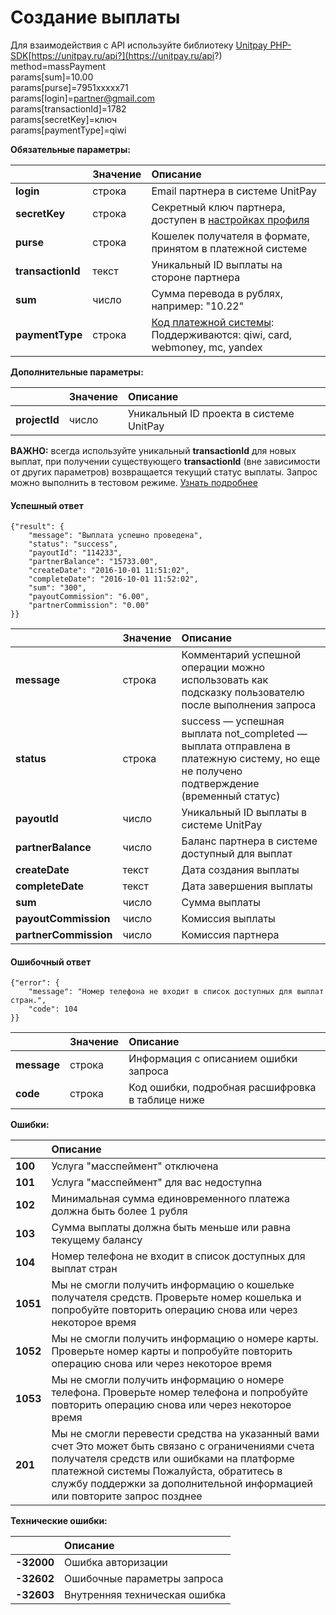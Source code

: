 # Создание выплаты

Для взаимодействия с API используйте библиотеку [Unitpay PHP-SDK](https://github.com/unitpay/php-sdk)[https://unitpay.ru/api?](https://unitpay.ru/api?)   
     method=massPayment   
     params\[sum\]=10.00   
     params\[purse\]=7951xxxxx71   
     params\[login\]=partner@gmail.com   
     params\[transactionId\]=1782   
     params\[secretKey\]=ключ   
     params\[paymentType\]=qiwi

**Обязательные параметры:**

|  | Значение | Описание |
| :--- | :--- | :--- |
| **login**  | строка | Email партнера в системе UnitPay |
| **secretKey** | строка | Секретный ключ партнера, доступен в [настройках профиля](https://unitpay.ru/partner/profile/edit) |
| **purse** | строка | Кошелек получателя в формате, принятом в платежной системе |
| **transactionId** | текст | Уникальный ID выплаты на стороне партнера |
| **sum** | число | Сумма перевода в рублях, например: "10.22"   |
| **paymentType** | строка | [Код платежной системы](../book-of-reference/payment-system-codes.md): Поддерживаются:  qiwi, card, webmoney, mc, yandex |

**Дополнительные параметры:**

|  | Значение | Описание |
| :--- | :--- | :--- |
| **projectId**  | число | Уникальный ID проекта в системе UnitPay  |

**ВАЖНО:** всегда используйте уникальный **transactionId** для новых выплат, при получении существующего **transactionId** \(вне зависимости от других параметров\) возвращается текущий статус выплаты. Запрос можно выполнить в тестовом режиме. [Узнать подробнее](../other/test-api.md)

#### Успешный ответ

```text
{"result": {
    "message": "Выплата успешно проведена",
    "status": "success",
    "payoutId": "114233",
    "partnerBalance": "15733.00",
    "createDate": "2016-10-01 11:51:02",
    "completeDate": "2016-10-01 11:52:02",
    "sum": "300",
    "payoutCommission": "6.00",
    "partnerCommission": "0.00"
}}
```

|  | Значение | Описание |
| :--- | :--- | :--- |
| **message** | строка | Комментарий успешной операции можно использовать как подсказку пользователю после выполнения запроса |
| **status** | строка | success — успешная выплата not\_completed — выплата отправлена в платежную систему, но еще не получено подтверждение \(временный статус\)  |
| **payoutId** | число | Уникальный ID выплаты в системе UnitPay |
| **partnerBalance** | число | Баланс партнера в системе доступный для выплат |
| **createDate** | текст | Дата создания выплаты |
| **completeDate** | текст | Дата завершения выплаты |
| **sum** | число | Сумма выплаты |
| **payoutCommission** | число | Комиссия выплаты |
| **partnerCommission** | число | Комиссия партнера |

#### Ошибочный ответ

```text
{"error": {
    "message": "Номер телефона не входит в список доступных для выплат стран.",
    "code": 104
}}
```

|  | Значение | Описание |
| :--- | :--- | :--- |
| **message** | строка | Информация с описанием ошибки запроса |
| **code** | строка | Код ошибки, подробная расшифровка в таблице ниже |

**Ошибки:**

|  | Описание |
| :--- | :--- |
| **100** | Услуга "масспеймент" отключена |
| **101** | Услуга "масспеймент" для вас недоступна |
| **102** | Минимальная сумма единовременного платежа должна быть более 1 рубля |
| **103** | Сумма выплаты должна быть меньше или равна текущему балансу |
| **104** | Номер телефона не входит в список доступных для выплат стран |
| **1051** | Мы не смогли получить информацию о кошельке получателя средств. Проверьте номер кошелька и попробуйте повторить операцию снова или через некоторое время |
| **1052** | Мы не смогли получить информацию о номере карты. Проверьте номер карты и попробуйте повторить операцию снова или через некоторое время |
| **1053** | Мы не смогли получить информацию о номере телефона. Проверьте номер телефона и попробуйте повторить операцию снова или через некоторое время |
| **201** | Мы не смогли перевести средства на указанный вами счет   Это может быть связано с ограничениями счета получателя средств или ошибками на платформе платежной системы   Пожалуйста, обратитесь в службу поддержки за дополнительной информацией или повторите запрос позднее |

**Технические ошибки:**

|  | Описание |
| :--- | :--- |
| **-32000** | Ошибка авторизации |
| **-32602** | Ошибочные параметры запроса |
| **-32603** | Внутренняя техническая ошибка |

